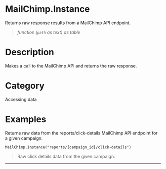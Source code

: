 # MailChimp.Instance
Returns raw response results from a MailChimp API endpoint.
> _function (<code>path</code> as text) as table_

# Description 
Makes a call to the MailChimp API and returns the raw response.
# Category 
Accessing data
# Examples 
Returns raw data from the reports/click-details MailChimp API endpoint for a given campaign.
```
MailChimp.Instance("reports/{campaign_id}/click-details")
```
> Raw click details data from the given campaign.
***

